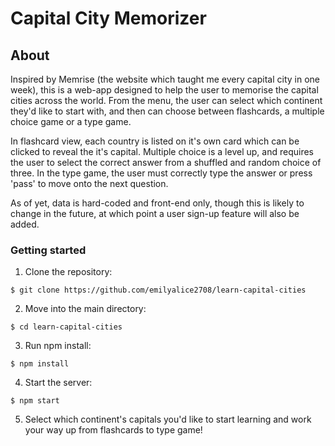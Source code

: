 # Capital City Memorizer

## About
Inspired by Memrise (the website which taught me every capital city in one week), this is a web-app designed to help the user to memorise the capital cities across the world. From the menu, the user can select which continent they'd like to start with, and then can choose between flashcards, a multiple choice game or a type game. 

In flashcard view, each country is listed on it's own card which can be clicked to reveal the it's capital. Multiple choice is a level up, and requires the user to select the correct answer from a shuffled and random choice of three. In the type game, the user must correctly type the answer or press 'pass' to move onto the next question. 

As of yet, data is hard-coded and front-end only, though this is likely to change in the future, at which point a user sign-up feature will also be added.


### Getting started


1. Clone the repository:

```
$ git clone https://github.com/emilyalice2708/learn-capital-cities
```

2. Move into the main directory:

```
$ cd learn-capital-cities
```

3. Run npm install:

```
$ npm install
```

4. Start the server:

```
$ npm start
```

5. Select which continent's capitals you'd like to start learning and work your way up from flashcards to type game!


